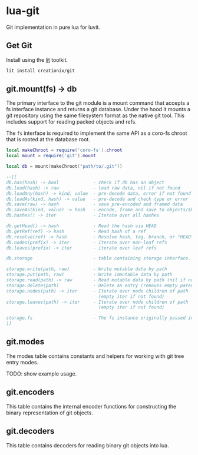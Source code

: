 # lua-git

Git implementation in pure lua for luvit.

## Get Git

Install using the [lit](https://github.com/luvit/lit) toolkit.

```sh
lit install creationix/git
```

## git.mount(fs) -> db

The primary interface to the git module is a mount command that accepts a fs
interface instance and returns a git database.  Under the hood it mounts a git
repository using the same filesystem format as the native git tool.  This
includes support for reading packed objects and refs.

The `fs` interface is required to implement the same API as a coro-fs chroot that
is rooted at the database root.

```lua
local makeChroot = require('coro-fs').chroot
local mount = require('git').mount

local db = mount(makeChroot("path/to/.git"))

--[[
db.has(hash) -> bool             - check if db has an object
db.load(hash) -> raw             - load raw data, nil if not found
db.loadAny(hash) -> kind, value  - pre-decode data, error if not found
db.loadAs(kind, hash) -> value   - pre-decode and check type or error
db.save(raw) -> hash             - save pre-encoded and framed data
db.saveAs(kind, value) -> hash   - encode, frame and save to objects/$ha/$sh
db.hashes() -> iter              - Iterate over all hashes

db.getHead() -> hash             - Read the hash via HEAD
db.getRef(ref) -> hash           - Read hash of a ref
db.resolve(ref) -> hash          - Resolve hash, tag, branch, or "HEAD" to hash
db.nodes(prefix) -> iter         - iterate over non-leaf refs
db.leaves(prefix) -> iter        - iterate over leaf refs

db.storage                       - table containing storage interface.

storage.write(path, raw)         - Write mutable data by path
storage.put(path, raw)           - Write immutable data by path
storage.read(path) -> raw        - Read mutable data by path (nil if not found)
storage.delete(path)             - Delete an entry (removes empty parent dirs)
storage.nodes(path) -> iter      - Iterate over node children of path
                                   (empty iter if not found)
storage.leaves(path) -> iter     - Iterate over node children of path
                                   (empty iter if not found)

storage.fs                       - The fs instance originally passed in.
]]
```

## git.modes

The modes table contains constants and helpers for working with git tree entry modes.

TODO: show example usage.

## git.encoders

This table contains the internal encoder functions for constructing the binary
representation of git objects.

## git.decoders

This table contains decoders for reading binary git objects into lua.
